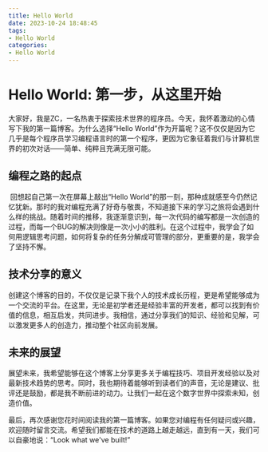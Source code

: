 ```yaml
---
title: Hello World
date: 2023-10-24 18:48:45
tags:
- Hello World
categories:
- Hello World
---
```

# Hello World: 第一步，从这里开始

​	大家好，我是ZC，一名热衷于探索技术世界的程序员。今天，我怀着激动的心情写下我的第一篇博客。为什么选择“Hello World”作为开篇呢？这不仅仅是因为它几乎是每个程序员学习编程语言时的第一个程序，更因为它象征着我们与计算机世界的初次对话——简单、纯粹且充满无限可能。

## 编程之路的起点

​	回想起自己第一次在屏幕上敲出“Hello World”的那一刻，那种成就感至今仍然记忆犹新。那时的我对编程充满了好奇与敬畏，不知道接下来的学习之旅将会遇到什么样的挑战。随着时间的推移，我逐渐意识到，每一次代码的编写都是一次创造的过程，而每一个BUG的解决则像是一次小小的胜利。在这个过程中，我学会了如何用逻辑思考问题，如何将复杂的任务分解成可管理的部分，更重要的是，我学会了坚持不懈。

## 技术分享的意义

​	创建这个博客的目的，不仅仅是记录下我个人的技术成长历程，更是希望能够成为一个交流的平台。在这里，无论是初学者还是经验丰富的开发者，都可以找到有价值的信息，相互启发，共同进步。我相信，通过分享我们的知识、经验和见解，可以激发更多人的创造力，推动整个社区向前发展。

## 未来的展望

​	展望未来，我希望能够在这个博客上分享更多关于编程技巧、项目开发经验以及对最新技术趋势的思考。同时，我也期待着能够听到读者们的声音，无论是建议、批评还是鼓励，都是我不断前进的动力。让我们一起在这个数字世界中探索未知，创造价值。

​	最后，再次感谢您花时间阅读我的第一篇博客。如果您对编程有任何疑问或兴趣，欢迎随时留言交流。希望我们都能在技术的道路上越走越远，直到有一天，我们可以自豪地说：“Look what we've built!”